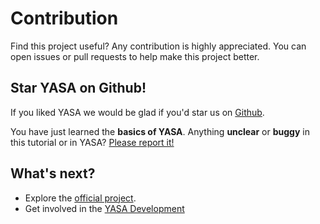 # Contribution
Find this project useful? 
Any contribution is highly appreciated. You can open issues or pull requests to help make this project better.

## Star YASA on Github!

If you liked YASA we would be glad if you'd star us on [Github](https://github.com/yasa-org/yasa).

You have just learned the **basics of YASA**.
Anything **unclear** or **buggy** in this tutorial or in YASA? [Please report it!](https://github.com/yasa-org/yasa/issues)

## What's next?

- Explore the [official project](https://github.com/yasa-org/yasa).
- Get involved in the [YASA Development](https://github.com/yasa-org/yasa/pulls)
